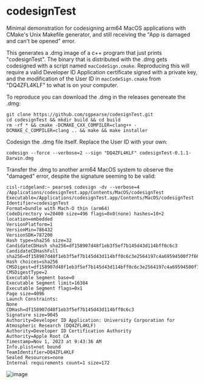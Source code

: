 # codesignTest
Minimal demonstration for codesigning arm64 MacOS applications with CMake's Unix Makefile generator, and still receiving the "App is damaged and can't be opened" error.

This generates a .dmg image of a c++ program that just prints "codesignTest".  The binary that is distributed with the .dmg gets codesigned with a script named `macCodeSign.cmake`.  Reproducing this will require a valid Developer ID Application certificate signed with a private key, and the modification of the User ID in `macCodeSign.cmake` from "DQ4ZFL4KLF" to what is on your computer.

To reproduce you can download the .dmg in the releases genereate the .dmg:

```
git clone https://github.com/sgpearse/codesignTest.git
cd codesignTest && mkdir build && cd build
rm -rf * && cmake -DCMAKE_CXX_COMPILER=clang++ -DCMAKE_C_COMPILER=clang .. && make && make installer
```

Codesign the .dmg file itself.  Replace the User ID with your own:

```codesign --force --verbose=2 --sign "DQ4ZFL4KLF" codesignTest-0.1.1-Darwin.dmg```

Transfer the .dmg to another arm64 MacOS system to observe the "damaged" error, despite the signature seeming to be valid: 

```
cisl-ridgeland:~ pearse$ codesign -dv --verbose=4 /Applications/codesignTest.app/Contents/MacOS/codesignTest
Executable=/Applications/codesignTest.app/Contents/MacOS/codesignTest
Identifier=codesignTest
Format=bundle with Mach-O thin (arm64)
CodeDirectory v=20400 size=496 flags=0x0(none) hashes=10+2 location=embedded
VersionPlatform=1
VersionMin=786432
VersionSDK=787200
Hash type=sha256 size=32
CandidateCDHash sha256=df158907d48f1eb3f5ef7b145d43d114bff0c6c3
CandidateCDHashFull sha256=df158907d48f1eb3f5ef7b145d43d114bff0c6c3e2564197c4a69594500f7f66
Hash choices=sha256
CMSDigest=df158907d48f1eb3f5ef7b145d43d114bff0c6c3e2564197c4a69594500f7f66
CMSDigestType=2
Executable Segment base=0
Executable Segment limit=16384
Executable Segment flags=0x1
Page size=4096
Launch Constraints:
None
CDHash=df158907d48f1eb3f5ef7b145d43d114bff0c6c3
Signature size=9045
Authority=Developer ID Application: University Corporation for Atmospheric Research (DQ4ZFL4KLF)
Authority=Developer ID Certification Authority
Authority=Apple Root CA
Timestamp=Nov 1, 2023 at 9:43:36 AM
Info.plist=not bound
TeamIdentifier=DQ4ZFL4KLF
Sealed Resources=none
Internal requirements count=1 size=172
```

![image](https://github.com/sgpearse/codesignTest/assets/9522770/fec52f51-56c4-48e6-8c03-3c7e6a6ccb4d)

